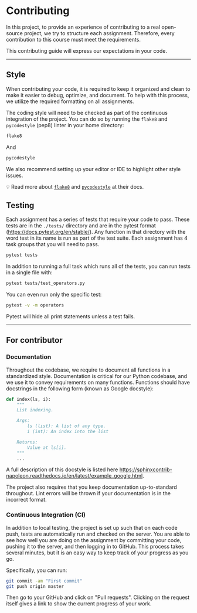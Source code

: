# Contributing

In this project, to provide an experience of contributing to a real open-source project, we try to structure each assignment. Therefore, every contribution to this course must meet the requirements.

This contributing guide will express our expectations in your code.

---

## Style

When contributing your code, it is required to keep it organized and clean to make it easier to debug, optimize, and document. To help with this process, we utilize the required formatting on all assignments.

The coding style will need to be checked as part of the continuous integration of the project. You can do so by running the `flake8` and `pycodestyle` (pep8) linter in your home directory:

```bash
flake8
```

And

```bash
pycodestyle
```

We also recommend setting up your editor or IDE to highlight other style issues.

💡 Read more about [`flake8`](https://flake8.pycqa.org/en/latest/) and [`pycodestyle`](https://pycodestyle.pycqa.org/en/latest/) at their docs.

## Testing

Each assignment has a series of tests that require your code to pass. These tests are in the `./tests/` directory and are in the pytest format (https://docs.pytest.org/en/stable/). Any function in that directory with the word test in its name is run as part of the test suite. Each assignment has 4 task groups that you will need to pass.

```bash
pytest tests
```

In addition to running a full task which runs all of the tests, you can run tests in a single file with:

```bash
pytest tests/test_operators.py
```

You can even run only the specific test:
```bash
pytest -v -m operators
```

Pytest will hide all print statements unless a test fails.

---

## For contributor

### Documentation

Throughout the codebase, we require to document all functions in a standardized style. Documentation is critical for our Python codebase, and we use it to convey requirements on many functions. Functions should have docstrings in the following form (known as Google docstyle):


```python
def index(ls, i):
    """
    List indexing.

    Args:
        ls (list): A list of any type.
        i (int): An index into the list

    Returns:
        Value at ls[i].
    """
    ...
```

A full description of this docstyle is listed here https://sphinxcontrib-napoleon.readthedocs.io/en/latest/example_google.html.

The project also requires that you keep documentation up-to-standard throughout. Lint errors will be thrown if your documentation is in the incorrect format.

### Continuous Integration (CI)

In addition to local testing, the project is set up such that on each code push, tests are automatically run and checked on the server. You are able to see how well you are doing on the assignment by committing your code, pushing it to the server, and then logging in to GitHub. This process takes several minutes, but it is an easy way to keep track of your progress as you go.

Specifically, you can run:

```bash
git commit -am "First commit"
git push origin master
```

Then go to your GitHub and click on "Pull requests". Clicking on the request itself gives a link to show the current progress of your work.

